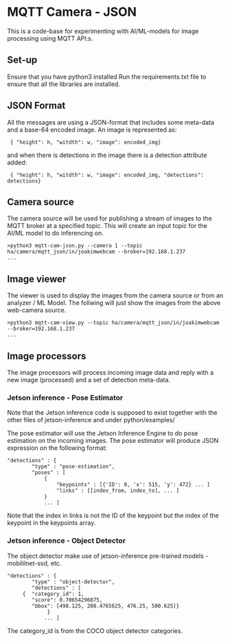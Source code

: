 # MQTT Camera - JSON
This is a code-base for experimenting with AI/ML-models for image processing using MQTT API:s.

## Set-up
Ensure that you have python3 installed
Run the requirements.txt file to ensure that all the libraries are installed.
 
## JSON Format
All the messages are using a JSON-format that includes some meta-data and a base-64 encoded image.
An image is represented as:

     { "height": h, "witdth": w, "image": encoded_img}

and when there is detections in the image there is a detection attribute added:

     { "height": h, "witdth": w, "image": encoded_img, "detections": detections}

## Camera source
The camera source will be used for publishing a stream of images to the MQTT broker at a specified topic. This will create an input topic for the AI/ML model to do inferencing on.


    >python3 mqtt-cam-json.py --camera 1 --topic ha/camera/mqtt_json/in/joakimwebcam --broker=192.168.1.237
    ...

## Image viewer
The viewer is used to display the images from the camera source or from an analyzer / ML Model. The follwing will just show the images from the above web-camera source.

    >python3 mqtt-cam-view.py --topic ha/camera/mqtt_json/in/joakimwebcam --broker=192.168.1.237
    ...

## Image processors
The image processors will process incoming image data and reply with a new image (processed) and a set of detection meta-data. 

### Jetson inference - Pose Estimator
Note that the Jetson inference code is supposed to exist together with the other files of jetson-inference and under python/examples/

The pose estimator will use the Jetson Inference Engine to do pose estimation on the incoming images. The pose estimator will produce JSON expression on the following format:

    "detections" : {
            "type" : "pose-estimation", 
            "poses" : [
                {
                    "keypoints" : [{'ID': 0, 'x': 515, 'y': 472} ... ]
                    "links" : [[index_from, index_to], ... ]
                }
                ... ]

Note that the index in links is not the ID of the keypoint but the index of the keypoint in the keypoints array.

### Jetson inference - Object Detector
The object detector make use of jetson-inference pre-trained models - mobililnet-ssd, etc.


    "detections" : {
            "type" : "object-detector", 
            "detections" : [
		 {  "category_id": 1,
		    "score": 0.70654296875,
		    "bbox": [498.125, 208.4765625, 476.25, 500.625]}
                 }
                ... ]

The category_id is from the COCO object detector categories.

